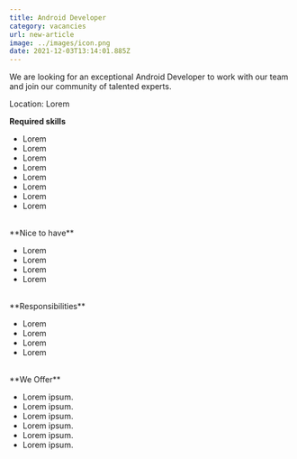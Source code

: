 ```yaml
---
title: Android Developer
category: vacancies
url: new-article
image: ../images/icon.png
date: 2021-12-03T13:14:01.885Z
---
```


We are looking for an exceptional Android Developer to work
with our team and join our community of talented experts.

Location: Lorem

**Required skills**

- Lorem
- Lorem
- Lorem
- Lorem
- Lorem
- Lorem
- Lorem
- Lorem
<br>
**Nice to have**

- Lorem
- Lorem
- Lorem
- Lorem 
<br>
**Responsibilities**

- Lorem
- Lorem
- Lorem
- Lorem
<br>
**We Offer**

- Lorem ipsum.
- Lorem ipsum.
- Lorem ipsum.
- Lorem ipsum.
- Lorem ipsum.
- Lorem ipsum.

